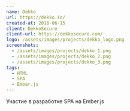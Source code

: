 ```yaml
---
name: Dekko
url: https://dekko.io/
created-at: 2018-06-15
client: DekkoSecure
client-url: https://dekkosecure.com/
logo: /assets/images/projects/dekko_logo.png
screenshots: 
  - /assets/images/projects/dekko_1.png
  - /assets/images/projects/dekko_2.png
  - /assets/images/projects/dekko_3.png
tags: 
  - HTML
  - SPA 
  - Ember.js
---
```

 
Участие в разработке SPA на Ember.js
